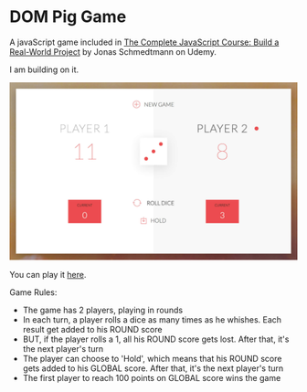 # DOM Pig Game
A javaScript game included in [The Complete JavaScript Course: Build a Real-World Project](https://www.udemy.com/the-complete-javascript-course/) by Jonas Schmedtmann on Udemy.

I am building on it.

![Screenshot Preview](img/screenshot-readme.jpg)

You can play it [here](https://viery365.github.io/dom-pig-game/).

Game Rules:

- The game has 2 players, playing in rounds
- In each turn, a player rolls a dice as many times as he whishes. Each result get added to his ROUND score
- BUT, if the player rolls a 1, all his ROUND score gets lost. After that, it's the next player's turn
- The player can choose to 'Hold', which means that his ROUND score gets added to his GLOBAL score. After that, it's the next player's turn
- The first player to reach 100 points on GLOBAL score wins the game
